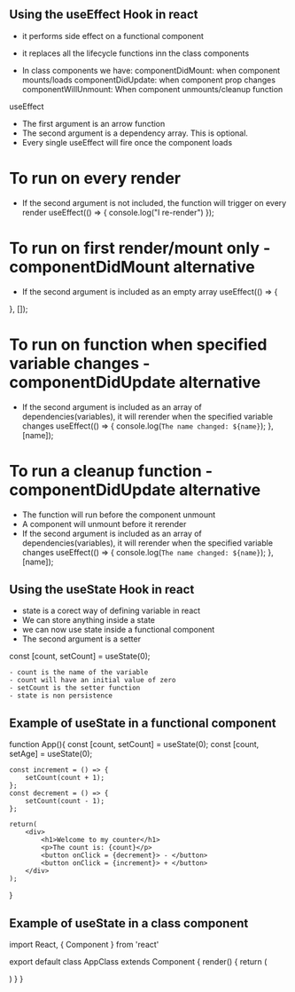 ## Using the useEffect Hook in react
+ it performs side effect on a functional component
+ it replaces all the lifecycle functions inn the class components

+ In class components we have: 
    componentDidMount: when component mounts/loads 
    componentDidUpdate: when component prop changes 
    componentWillUnmount: When component unmounts/cleanup function 


useEffect
- The first argument is an arrow function
- The second argument is a dependency array. This is optional.
- Every single useEffect will fire once the component loads

# To run on every render
+ If the second argument is not included, the function will trigger on every render
useEffect(() => {
    console.log("I re-render") 
});


# To run on first render/mount only - componentDidMount alternative
+ If the second argument is included as an empty array
useEffect(() => {
    
}, []);

# To run on function when specified variable changes - componentDidUpdate alternative
+ If the second argument is included as an array of dependencies(variables), it will rerender when the specified variable changes
useEffect(() => {
    console.log(`The name changed: ${name}`);
}, [name]);

# To run a cleanup function - componentDidUpdate alternative
+ The function will run before the component unmount 
+ A component will unmount before it rerender
+ If the second argument is included as an array of dependencies(variables), it will rerender when the specified variable changes
useEffect(() => {
    console.log(`The name changed: ${name}`);
}, [name]);







## Using the useState Hook in react
+ state is a corect way of defining variable in react
+ We can store anything inside a state
+ we can now use state inside a functional component
+ The second argument is a setter

const [count, setCount] = useState(0);

    - count is the name of the variable
    - count will have an initial value of zero
    - setCount is the setter function 
    - state is non persistence

## Example of useState in a functional component

function App(){
    const [count, setCount] = useState(0);
    const [count, setAge] = useState(0);

    const increment = () => {
        setCount(count + 1);
    };
    const decrement = () => {
        setCount(count - 1);
    };

    return(
        <div>
            <h1>Welcome to my counter</h1>
            <p>The count is: {count}</p>
            <button onClick = {decrement}> - </button>
            <button onClick = {increment}> + </button>
        </div>
    );
}


## Example of useState in a class component
import React, { Component } from 'react'

export default class AppClass extends Component {
    render() {
        return (
            <div>
            </div>
        )
    }
}